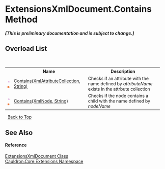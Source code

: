 # ExtensionsXmlDocument.Contains Method 
 _**\[This is preliminary documentation and is subject to change.\]**_


## Overload List
&nbsp;<table><tr><th></th><th>Name</th><th>Description</th></tr><tr><td>![Public method](media/pubmethod.gif "Public method")![Static member](media/static.gif "Static member")</td><td><a href="M_Cauldron_Core_Extensions_ExtensionsXmlDocument_Contains">Contains(XmlAttributeCollection, String)</a></td><td>
Checks if an attribute with the name defined by *attributeName* exists in the attrbute collection</td></tr><tr><td>![Public method](media/pubmethod.gif "Public method")![Static member](media/static.gif "Static member")</td><td><a href="M_Cauldron_Core_Extensions_ExtensionsXmlDocument_Contains_1">Contains(XmlNode, String)</a></td><td>
Checks if the node contains a child with the name defined by *nodeName*</td></tr></table>&nbsp;
<a href="#extensionsxmldocument.contains-method">Back to Top</a>

## See Also


#### Reference
<a href="T_Cauldron_Core_Extensions_ExtensionsXmlDocument">ExtensionsXmlDocument Class</a><br /><a href="N_Cauldron_Core_Extensions">Cauldron.Core.Extensions Namespace</a><br />